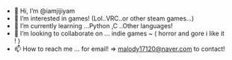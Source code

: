 - 👋 Hi, I’m @iamjijiyam
- 👀 I’m interested in games! (Lol..VRC..or other steam games...)
- 🌱 I’m currently learning ...Python ,C ..Other languages!
- 💞️ I’m looking to collaborate on ... indie games ~ ( horror and gore i like it ! ) 
- 📫 How to reach me ... for email! => malody17120@naver.com to contact!

<!---
iamjijiyam/iamjijiyam is a ✨ special ✨ repository because its `README.md` (this file) appears on your GitHub profile.
You can click the Preview link to take a look at your changes.
--->
